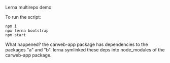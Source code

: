 Lerna multirepo demo

To run the script:
```
npm i
npx lerna bootstrap
npm start
```

What happened? the carweb-app package has dependencies to the packages "a" and "b". lerna symlinked these deps into node_modules of the carweb-app package.

